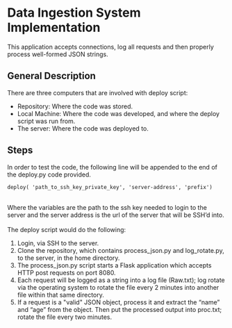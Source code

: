 # Data Ingestion System Implementation
This application accepts connections, log all requests and then properly process well-formed JSON strings. <br>

## General Description
There are three computers that are involved with deploy script: <br>
- Repository: Where the code was stored. <br>
- Local Machine: Where the code was developed, and where the deploy script was run from. <br>
- The server: Where the code was deployed to. <br>

## Steps
In order to test the code, the following line will be appended to the end of the deploy.py code provided.<br>
```
deploy( 'path_to_ssh_key_private_key', 'server-address', 'prefix')
```
<br>Where the variables are the path to the ssh key needed to login to the server and the server address is the url of the server that will be SSH’d into. <br>
<br>
The deploy script would do the following:<br>
1. Login, via SSH to the server.<br>
2. Clone the repository, which contains process_json.py and log_rotate.py, to the server, in the home directory.<br>
3. The process_json.py script starts a Flask application which accepts HTTP post requests on port 8080.<br>
4. Each request will be logged as a string into a log file (Raw.txt); log rotate via the operating system to rotate the file every 2 minutes into another file within that same directory.<br>
5. If a request is a "valid" JSON object, process it and extract the “name” and “age” from the object. Then put the processed output into proc.txt; rotate the file every two minutes.<br>

